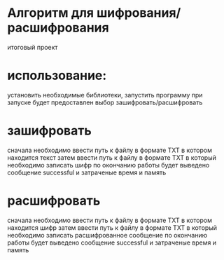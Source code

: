 # Алгоритм для шифрования/расшифрования
итоговый проект

# использование:
установить необходимые библиотеки, запустить программу
при запуске будет предоставлен выбор зашифровать/расшифровать

# зашифровать
сначала необходимо ввести путь к файлу в формате TXT в котором находится текст
затем ввести путь к файлу в формате TXT в который необходимо записать шифр
по окончанию работы будет выведено сообщение successful и затраченые время и память

# расшифровать
сначала необходимо ввести путь к файлу в формате TXT в котором находится шифр
затем ввести путь к файлу в формате TXT в который необходимо записать расшифрованное сообщение
по окончанию работы будет выведено сообщение successful и затраченые время и память
